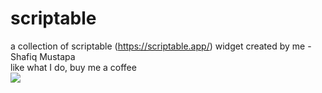 # scriptable

a collection of scriptable (https://scriptable.app/) widget created by me - Shafiq Mustapa  
like what I do, buy me a coffee  
<a href="https://www.buymeacoffee.com/9itd16a"><img src="https://img.buymeacoffee.com/button-api/?text=Buy me a coffee&emoji=&slug=9itd16a&button_colour=FFDD00&font_colour=000000&font_family=Cookie&outline_colour=000000&coffee_colour=ffffff"></a>

